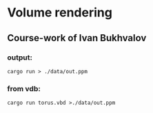 # Volume rendering
## Course-work of Ivan Bukhvalov

### output:
```shell
cargo run > ./data/out.ppm
```
### from vdb:
```shell
cargo run torus.vbd >./data/out.ppm
```
